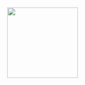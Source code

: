 <h1 align="center">
<img height = 162px src="https://us.zonerama.com/photos/1006966523_2484x501.jpg" />
</h1>
